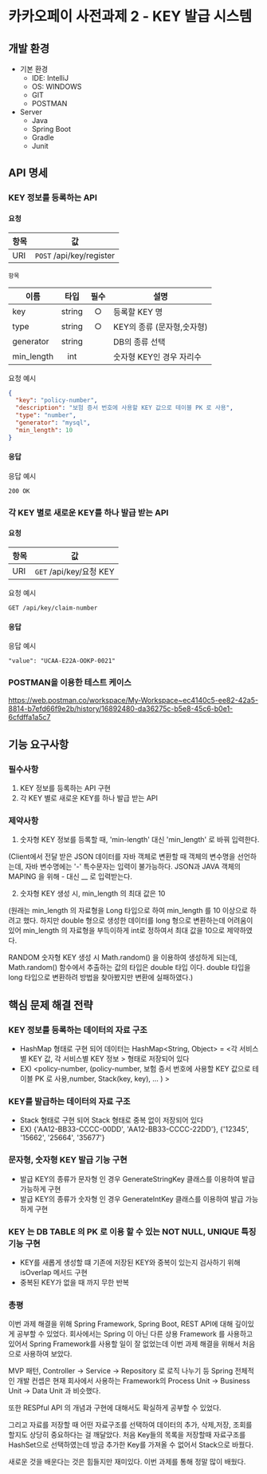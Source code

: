 # 카카오페이 사전과제 2 - KEY 발급 시스템

## 개발 환경
- 기본 환경
    - IDE: IntelliJ
    - OS: WINDOWS
    - GIT
    - POSTMAN
- Server
    - Java
    - Spring Boot 
    - Gradle
    - Junit


API 명세
---
### KEY 정보를 등록하는 API

#### 요청

| 항목 | 값             |
| ---- | -------------- |
| URI  | `POST` /api/key/register |

`항목`

| 이름       |  타입  | 필수 | 설명                                                         |
| ---------- | :----: | :---: | ------------------------------------------------------------ |
| key     | string |  ○   | 등록할 KEY 명                                          |
| type      | string  |  ○   | KEY의 종류 (문자형,숫자형)                                           |
| generator      | string  |     | DB의 종류 선택                                           |
| min_length      | int  |     | 숫자형 KEY인 경우 자리수                                          |

요청 예시

```json
{
  "key": "policy-number",
  "description": "보험 증서 번호에 사용할 KEY 값으로 테이블 PK 로 사용",
  "type": "number",
  "generator": "mysql",
  "min_length": 10
}
```

#### 응답

응답 예시
```
200 OK
```


### 각 KEY 별로 새로운 KEY를 하나 발급 받는 API

#### 요청

| 항목 | 값             |
| ---- | -------------- |
| URI  | `GET` /api/key/요청 KEY |

요청 예시
```
GET /api/key/claim-number
```

#### 응답

응답 예시
```
"value": "UCAA-E22A-OOKP-0021"
```

### POSTMAN을 이용한 테스트 케이스
https://web.postman.co/workspace/My-Workspace~ec4140c5-ee82-42a5-8814-b7efd66f9e2b/history/16892480-da36275c-b5e8-45c6-b0e1-6cfdffa1a5c7



## 기능 요구사항
### 필수사항
1. KEY 정보를 등록하는 API 구현
2. 각 KEY 별로 새로운 KEY를 하나 발급 받는 API

### 제약사항
1. 숫자형 KEY 정보를 등록할 때, 'min-length' 대신 'min_length' 로 바꿔 입력한다.

(Client에서 전달 받은 JSON 데이터를 자바 객체로 변환할 때 객체의 변수명을 선언하는데, 
자바 변수명에는 '-' 특수문자는 입력이 불가능하다. JSON과 JAVA 객체의 MAPING 을 위해 - 대신 __ 로 입력받는다.

2. 숫자형 KEY 생성 시, min_length 의 최대 값은 10

(원래는 min_length 의 자료형을 Long 타입으로 하여 min_length 를 10 이상으로 하려고 했다.
하지만 double 형으로 생성한 데이터를 long 형으로 변환하는데 어려움이 있어 
min_length 의 자료형을 부득이하게 int로 정하여서 최대 값을 10으로 제약하였다.

RANDOM 숫자형 KEY 생성 시 Math.random() 을 이용하여 생성하게 되는데, 
Math.random() 함수에서 추출하는 값의 타입은 double 타입 이다.
double 타입을 long 타입으로 변환하려 방법을 찾아봤지만 변환에 실패하였다.)


## 핵심 문제 해결 전략
### KEY 정보를 등록하는 데이터의 자료 구조
- HashMap 형태로 구현 되어 데이터는 HashMap<String, Object> = <각 서비스 별 KEY 값, 각 서비스별 KEY 정보 > 형태로 저장되어 있다
- EX) <policy-number, (policy-number, 보험 증서 번호에 사용할 KEY 값으로 테이블 PK 로 사용,number, Stack(key, key), ...  ) > 

### KEY를 발급하는 데이터의 자료 구조
- Stack 형태로 구현 되어 Stack<String> 형태로 중복 없이 저장되어 있다
- EX) {'AA12-BB33-CCCC-00DD', 'AA12-BB33-CCCC-22DD'}, {'12345', '15662', '25664', '35677'}
    
### 문자형, 숫자형 KEY 발급 기능 구현
- 발급 KEY의 종류가 문자형 인 경우 GenerateStringKey 클래스를 이용하여 발급 가능하게 구현
- 발급 KEY의 종류가 숫자형 인 경우 GenerateIntKey    클래스를 이용하여 발급 가능하게 구현

###  KEY 는 DB TABLE 의 PK 로 이용 할 수 있는 NOT NULL, UNIQUE 특징 기능 구현
- KEY를 새롭게 생성할 떄 기존에 저장된 KEY와 중복이 있는지 검사하기 위해 isOverlap 메서드 구현
- 중복된 KEY가 없을 때 까지 무한 반복


### 총평
이번 과제 해결을 위해 Spring Framework, Spring Boot, REST API에 대해 깊이있게 공부할 수 있었다. 회사에서는 Spring 이 아닌 다른 상용 Framework 를 사용하고 있어서 Spring Framework를 사용할 일이 잘 없었는데 이번 과제 해결을 위해서 처음으로 사용하여 보았다.

MVP 패턴, Controller -> Service -> Repository 로 로직 나누기 등 Spring 전체적인 개발 컨셉은 현재 회사에서 사용하는 Framework의 Process Unit -> Business Unit -> Data Unit 과 비슷했다.

또한 RESPful API 의 개념과 구현에 대해서도 확실하게 공부할 수 있었다.

그리고 자료를 저장할 때 어떤 자료구조를 선택하여 데이터의 추가, 삭제,저장, 조회를 할지도 상당히 중요하다는 걸 깨달았다.
처음 Key들의 목록을 저장할때 자료구조를 HashSet으로 선택하였는데 방금 추가한 Key를 가져올 수 없어서 Stack으로 바꿨다.
    
새로운 것을 배운다는 것은 힘들지만 재미있다.
이번 과제를 통해 정말 많이 배웠다.

